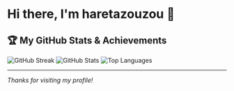 # Hi there, I'm haretazouzou 👋

## 🏆 My GitHub Stats & Achievements

![GitHub Streak](https://streak-stats.demolab.com?user=haretazouzou&theme=default)
![GitHub Stats](https://github-readme-stats.vercel.app/api?username=haretazouzou&show_icons=true&theme=default)
![Top Languages](https://github-readme-stats.vercel.app/api/top-langs/?username=haretazouzou&layout=compact&theme=default)

---

*Thanks for visiting my profile!*

